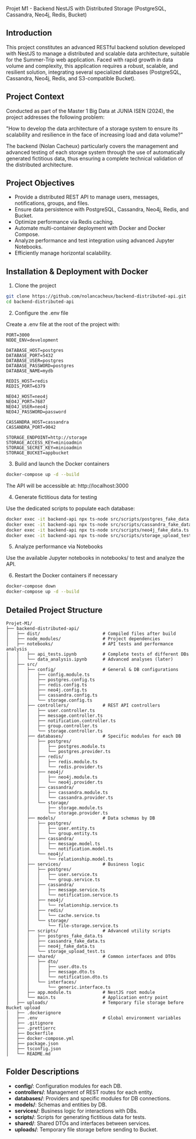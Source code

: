Projet M1 - Backend NestJS with Distributed Storage (PostgreSQL, Cassandra, Neo4j, Redis, Bucket)

## Introduction

This project constitutes an advanced RESTful backend solution developed with NestJS to manage a distributed and scalable data architecture, suitable for the Summer-Trip web application. Faced with rapid growth in data volume and complexity, this application requires a robust, scalable, and resilient solution, integrating several specialized databases (PostgreSQL, Cassandra, Neo4j, Redis, and S3-compatible Bucket).

## Project Context

Conducted as part of the Master 1 Big Data at JUNIA ISEN (2024), the project addresses the following problem:

"How to develop the data architecture of a storage system to ensure its scalability and resilience in the face of increasing load and data volume?"

The backend (Nolan Cacheux) particularly covers the management and advanced testing of each storage system through the use of automatically generated fictitious data, thus ensuring a complete technical validation of the distributed architecture.

## Project Objectives

- Provide a distributed REST API to manage users, messages, notifications, groups, and files.
- Ensure data persistence with PostgreSQL, Cassandra, Neo4j, Redis, and Bucket.
- Optimize performance via Redis caching.
- Automate multi-container deployment with Docker and Docker Compose.
- Analyze performance and test integration using advanced Jupyter Notebooks.
- Efficiently manage horizontal scalability.

## Installation & Deployment with Docker

1. Clone the project

```bash
git clone https://github.com/nolancacheux/backend-distributed-api.git
cd backend-distributed-api
```

2. Configure the .env file

Create a .env file at the root of the project with:

```env
PORT=3000
NODE_ENV=development

DATABASE_HOST=postgres
DATABASE_PORT=5432
DATABASE_USER=postgres
DATABASE_PASSWORD=postgres
DATABASE_NAME=mydb

REDIS_HOST=redis
REDIS_PORT=6379

NEO4J_HOST=neo4j
NEO4J_PORT=7687
NEO4J_USER=neo4j
NEO4J_PASSWORD=password

CASSANDRA_HOST=cassandra
CASSANDRA_PORT=9042

STORAGE_ENDPOINT=http://storage
STORAGE_ACCESS_KEY=minioadmin
STORAGE_SECRET_KEY=minioadmin
STORAGE_BUCKET=appbucket
```

3. Build and launch the Docker containers

```bash
docker-compose up -d --build
```

The API will be accessible at: http://localhost:3000

4. Generate fictitious data for testing

Use the dedicated scripts to populate each database:

```bash
docker exec -it backend-api npx ts-node src/scripts/postgres_fake_data.ts
docker exec -it backend-api npx ts-node src/scripts/cassandra_fake_data.ts
docker exec -it backend-api npx ts-node src/scripts/neo4j_fake_data.ts
docker exec -it backend-api npx ts-node src/scripts/storage_upload_test.ts
```

5. Analyze performance via Notebooks

Use the available Jupyter notebooks in notebooks/ to test and analyze the API.

6. Restart the Docker containers if necessary

```bash
docker-compose down
docker-compose up -d --build
```

## Detailed Project Structure

```
Projet-M1/
├── backend-distributed-api/
│   ├── dist/                        # Compiled files after build
│   ├── node_modules/                # Project dependencies
│   ├── notebooks/                   # API tests and performance analysis
│   │   ├── api_tests.ipynb          # Complete tests of different DBs
│   │   └── data_analysis.ipynb      # Advanced analyses (later)
│   ├── src/
│   │   ├── config/                  # General & DB configurations
│   │   │   ├── config.module.ts
│   │   │   ├── postgres.config.ts
│   │   │   ├── redis.config.ts
│   │   │   ├── neo4j.config.ts
│   │   │   ├── cassandra.config.ts
│   │   │   └── storage.config.ts
│   │   ├── controllers/             # REST API controllers
│   │   │   ├── user.controller.ts
│   │   │   ├── message.controller.ts
│   │   │   ├── notification.controller.ts
│   │   │   ├── group.controller.ts
│   │   │   └── storage.controller.ts
│   │   ├── databases/               # Specific modules for each DB
│   │   │   ├── postgres/
│   │   │   │   ├── postgres.module.ts
│   │   │   │   └── postgres.provider.ts
│   │   │   ├── redis/
│   │   │   │   ├── redis.module.ts
│   │   │   │   └── redis.provider.ts
│   │   │   ├── neo4j/
│   │   │   │   ├── neo4j.module.ts
│   │   │   │   └── neo4j.provider.ts
│   │   │   ├── cassandra/
│   │   │   │   ├── cassandra.module.ts
│   │   │   │   └── cassandra.provider.ts
│   │   │   └── storage/
│   │   │       ├── storage.module.ts
│   │   │       └── storage.provider.ts
│   │   ├── models/                  # Data schemas by DB
│   │   │   ├── postgres/
│   │   │   │   ├── user.entity.ts
│   │   │   │   └── group.entity.ts
│   │   │   ├── cassandra/
│   │   │   │   ├── message.model.ts
│   │   │   │   └── notification.model.ts
│   │   │   └── neo4j/
│   │   │       └── relationship.model.ts
│   │   ├── services/                # Business logic
│   │   │   ├── postgres/
│   │   │   │   ├── user.service.ts
│   │   │   │   └── group.service.ts
│   │   │   ├── cassandra/
│   │   │   │   ├── message.service.ts
│   │   │   │   └── notification.service.ts
│   │   │   ├── neo4j/
│   │   │   │   └── relationship.service.ts
│   │   │   ├── redis/
│   │   │   │   └── cache.service.ts
│   │   │   └── storage/
│   │   │       └── file-storage.service.ts
│   │   ├── scripts/                 # Advanced utility scripts
│   │   │   ├── postgres_fake_data.ts
│   │   │   ├── cassandra_fake_data.ts
│   │   │   ├── neo4j_fake_data.ts
│   │   │   └── storage_upload_test.ts
│   │   ├── shared/                  # Common interfaces and DTOs
│   │   │   ├── dto/
│   │   │   │   ├── user.dto.ts
│   │   │   │   ├── message.dto.ts
│   │   │   │   └── notification.dto.ts
│   │   │   └── interfaces/
│   │   │       └── generic.interface.ts
│   │   ├── app.module.ts            # NestJS root module
│   │   └── main.ts                  # Application entry point
│   ├── uploads/                     # Temporary file storage before Bucket upload
│   ├── .dockerignore
│   ├── .env                         # Global environment variables
│   ├── .gitignore
│   ├── .prettierrc
│   ├── Dockerfile
│   ├── docker-compose.yml
│   ├── package.json
│   ├── tsconfig.json
│   └── README.md
```

## Folder Descriptions

- **config/**: Configuration modules for each DB.
- **controllers/**: Management of REST routes for each entity.
- **databases/**: Providers and specific modules for DB connections.
- **models/**: Schemas and entities by DB.
- **services/**: Business logic for interactions with DBs.
- **scripts/**: Scripts for generating fictitious data for tests.
- **shared/**: Shared DTOs and interfaces between services.
- **uploads/**: Temporary file storage before sending to Bucket.
